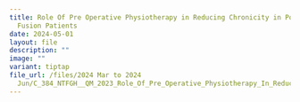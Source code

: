 ```yaml
---
title: Role Of Pre Operative Physiotherapy in Reducing Chronicity in Post Lumbar
  Fusion Patients
date: 2024-05-01
layout: file
description: ""
image: ""
variant: tiptap
file_url: /files/2024 Mar to 2024
  Jun/C_384_NTFGH__QM_2023_Role_Of_Pre_Operative_Physiotherapy_In_Reducing_Chronicity_In_Post_Lumbar_Fusion_Patients.pdf
---
```

